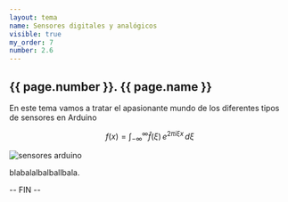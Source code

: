 ```yaml
---
layout: tema
name: Sensores digitales y analógicos
visible: true
my_order: 7
number: 2.6
---
```


## {{ page.number }}. {{ page.name }}
En este tema vamos a tratar el apasionante mundo de los diferentes tipos de sensores en Arduino 

$$f(x) = \int_{-\infty}^\infty \hat f(\xi)\,e^{2 \pi i \xi x} \,d\xi$$

![sensores arduino](https://image.freepik.com/foto-gratis/adolescente-asiatico-joven-que-conecta-energia-cable-senal-al-chip-sensor-taller-coches-juguete_112554-253.jpg)

blabalalbalballbala.

-- FIN --